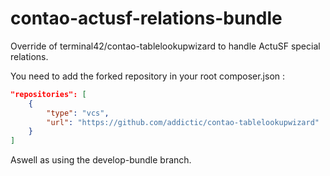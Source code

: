 # contao-actusf-relations-bundle
Override of terminal42/contao-tablelookupwizard to handle ActuSF special relations.

You need to add the forked repository in your root composer.json :
```json
"repositories": [
    {
        "type": "vcs",
        "url": "https://github.com/addictic/contao-tablelookupwizard"
    }
]
```

Aswell as using the develop-bundle branch.
